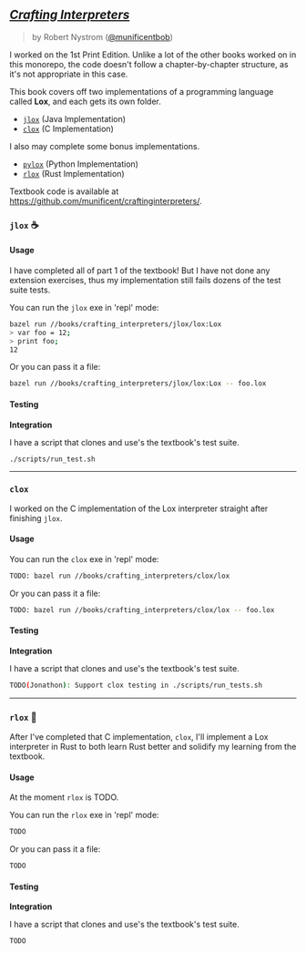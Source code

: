 ## [_Crafting Interpreters_](https://craftinginterpreters.com/)

> by Robert Nystrom ([@munificentbob](https://twitter.com/intent/user?screen_name=munificentbob))

I worked on the 1st Print Edition. Unlike a lot of the other books worked on in this monorepo,
the code doesn't follow a chapter-by-chapter structure, as it's not appropriate in this case.

This book covers off two implementations of a programming language called **Lox**, and each gets its
own folder.

* [`jlox`](./jlox) (Java Implementation)
* [`clox`](./clox) (C Implementation)

I also may complete some bonus implementations.

* [`pylox`](./pylox) (Python Implementation)
* [`rlox`](./rlox) (Rust Implementation)

Textbook code is available at https://github.com/munificent/craftinginterpreters/.

### `jlox` ☕️

#### Usage

I have completed all of part 1 of the textbook! But I have not done any extension exercises,
thus my implementation still fails dozens of the test suite tests.

You can run the `jlox` exe in 'repl' mode: 

```bash
bazel run //books/crafting_interpreters/jlox/lox:Lox
> var foo = 12;
> print foo;
12
```

Or you can pass it a file: 

```bash
bazel run //books/crafting_interpreters/jlox/lox:Lox -- foo.lox
```

#### Testing

**Integration**

I have a script that clones and use's the textbook's test suite. 

```bash
./scripts/run_test.sh
```

----

### `clox` 

I worked on the C implementation of the Lox interpreter straight after finishing `jlox`.

#### Usage 

You can run the `clox` exe in 'repl' mode: 

```bash
TODO: bazel run //books/crafting_interpreters/clox/lox
```

Or you can pass it a file: 

```bash
TODO: bazel run //books/crafting_interpreters/clox/lox -- foo.lox
```

#### Testing

**Integration**

I have a script that clones and use's the textbook's test suite. 

```bash
TODO(Jonathon): Support clox testing in ./scripts/run_tests.sh
```

----

### `rlox` 🦀

After I've completed that C implementation, `clox`, I'll implement a Lox interpreter in
Rust to both learn Rust better and solidify my learning from the textbook. 

#### Usage

At the moment `rlox` is TODO. 

You can run the `rlox` exe in 'repl' mode: 

```bash
TODO
```

Or you can pass it a file: 

```bash
TODO
```

#### Testing

**Integration**

I have a script that clones and use's the textbook's test suite. 

```bash
TODO
```

